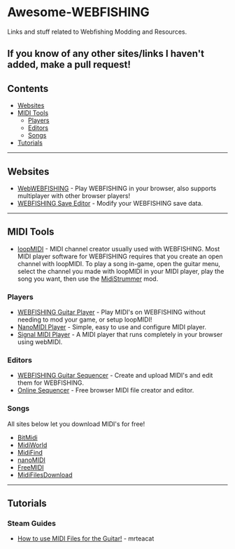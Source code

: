 # Awesome-WEBFISHING
Links and stuff related to Webfishing Modding and Resources.

If you know of any other sites/links I haven't added, make a pull request!
--------------------

## Contents
- [Websites](#websites)
- [MIDI Tools](#midi-tools)
  - [Players](#players)
  - [Editors](#editors)
  - [Songs](#songs)
- [Tutorials](#tutorials)

--------------------

## Websites
- [WebWEBFISHING](https://webwebfishing.notnite.com/) - Play WEBFISHING in your browser, also supports multiplayer with other browser players!
- [WEBFISHING Save Editor](https://notnite.github.io/webfishing-save-editor/) - Modify your WEBFISHING save data.

--------------------

## MIDI Tools
  - [loopMIDI](https://www.tobias-erichsen.de/software/loopmidi.html) - MIDI channel creator usually used with WEBFISHING. Most MIDI player software for WEBFISHING requires that you create an open channel with loopMIDI. To play a song in-game, open the guitar menu, select the channel you made with loopMIDI in your MIDI player, play the song you want, then use the [MidiStrummer](https://github.com/puppy-girl/MidiStrummer) mod.

### Players
  - [WEBFISHING Guitar Player](https://github.com/KevAquila/WEBFISHING-Guitar-Player/) - Play MIDI's on WEBFISHING without needing to mod your game, or setup loopMIDI!
  - [NanoMIDI Player](https://github.com/NotHammer043/nanoMIDIPlayer) - Simple, easy to use and configure MIDI player.
  - [Signal MIDI Player](https://signal.vercel.app/edit) - A MIDI player that runs completely in your browser using webMIDI.
### Editors
  - [WEBFISHING Guitar Sequencer](https://webfishing-guitar.com/) - Create and upload MIDI's and edit them for WEBFISHING.
  - [Online Sequencer](https://onlinesequencer.net/) - Free browser MIDI file creator and editor.
### Songs
All sites below let you download MIDI's for free!
  - [BitMidi](https://bitmidi.com/)
  - [MidiWorld](https://www.midiworld.com/files/)
  - [MidiFind](https://midifind.com/)
  - [nanoMIDI](https://nanomidi.net/)
  - [FreeMIDI](https://freemidi.org/)
  - [MidiFilesDownload](https://midifilesdownload.com/modules/wfdownloads/)

--------------------

## Tutorials
### Steam Guides
  - [How to use MIDI Files for the Guitar!](https://steamcommunity.com/sharedfiles/filedetails/?id=3352573634&searchtext=midi) - mrteacat
